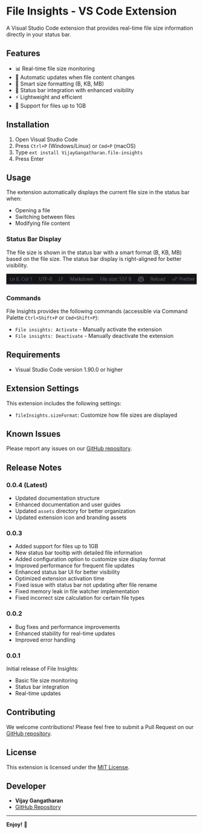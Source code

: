 # File Insights - VS Code Extension

A Visual Studio Code extension that provides real-time file size information directly in your status bar.

## Features

- 📊 Real-time file size monitoring
- 🔄 Automatic updates when file content changes
- 📏 Smart size formatting (B, KB, MB)
- 🎯 Status bar integration with enhanced visibility
- ⚡ Lightweight and efficient
- 📁 Support for files up to 1GB

## Installation

1. Open Visual Studio Code
2. Press `Ctrl+P` (Windows/Linux) or `Cmd+P` (macOS)
3. Type `ext install VijayGangatharan.file-insights`
4. Press Enter

## Usage

The extension automatically displays the current file size in the status bar when:

- Opening a file
- Switching between files
- Modifying file content

### Status Bar Display

The file size is shown in the status bar with a smart format (B, KB, MB) based on the file size. The status bar display is right-aligned for better visibility.

![Status Bar Display](assets/images/status-bar.png)

### Commands

File Insights provides the following commands (accessible via Command Palette `Ctrl+Shift+P` or `Cmd+Shift+P`):

- `File insights: Activate` - Manually activate the extension
- `File insights: Deactivate` - Manually deactivate the extension

## Requirements

- Visual Studio Code version 1.90.0 or higher

## Extension Settings

This extension includes the following settings:

- `fileInsights.sizeFormat`: Customize how file sizes are displayed

## Known Issues

Please report any issues on our [GitHub repository](https://github.com/Vijay431/vscode_file-insights_extension/issues).

## Release Notes

### 0.0.4 (Latest)

- Updated documentation structure
- Enhanced documentation and user guides
- Updated `assets` directory for better organization
- Updated extension icon and branding assets

### 0.0.3

- Added support for files up to 1GB
- New status bar tooltip with detailed file information
- Added configuration option to customize size display format
- Improved performance for frequent file updates
- Enhanced status bar UI for better visibility
- Optimized extension activation time
- Fixed issue with status bar not updating after file rename
- Fixed memory leak in file watcher implementation
- Fixed incorrect size calculation for certain file types

### 0.0.2

- Bug fixes and performance improvements
- Enhanced stability for real-time updates
- Improved error handling

### 0.0.1

Initial release of File Insights:

- Basic file size monitoring
- Status bar integration
- Real-time updates

## Contributing

We welcome contributions! Please feel free to submit a Pull Request on our [GitHub repository](https://github.com/Vijay431/vscode_file-insights_extension).

## License

This extension is licensed under the [MIT License](LICENSE).

## Developer

- **Vijay Gangatharan**
- [GitHub Repository](https://github.com/Vijay431/vscode_file-insights_extension)

---

**Enjoy!** 🚀
